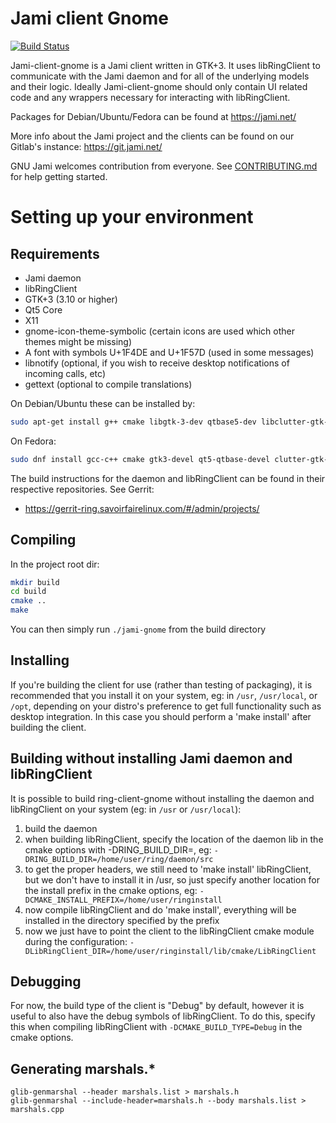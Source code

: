 # Jami client Gnome

[![Build Status](https://jenkins.jami.net/buildStatus/icon?job=client-gnome)](https://jenkins.jami.net/job/client-gnome/)

Jami-client-gnome is a Jami client written in GTK+3. It uses libRingClient to
communicate with the Jami daemon and for all of the underlying models and their
logic. Ideally Jami-client-gnome should only contain UI related code and any
wrappers necessary for interacting with libRingClient.

Packages for Debian/Ubuntu/Fedora can be found at https://jami.net/

More info about the Jami project and the clients can be found on our Gitlab's instance:
https://git.jami.net/

GNU Jami welcomes contribution from everyone. See [CONTRIBUTING.md](CONTRIBUTING.md) for help getting started.

# Setting up your environment

## Requirements

- Jami daemon
- libRingClient
- GTK+3 (3.10 or higher)
- Qt5 Core
- X11
- gnome-icon-theme-symbolic (certain icons are used which other themes might be missing)
- A font with symbols U+1F4DE and U+1F57D (used in some messages)
- libnotify (optional, if you wish to receive desktop notifications of incoming calls, etc)
- gettext (optional to compile translations)

On Debian/Ubuntu these can be installed by:
```bash
sudo apt-get install g++ cmake libgtk-3-dev qtbase5-dev libclutter-gtk-1.0-dev gnome-icon-theme-symbolic libnotify-dev gettext
```

On Fedora:
```bash
sudo dnf install gcc-c++ cmake gtk3-devel qt5-qtbase-devel clutter-gtk-devel gnome-icon-theme-symbolic libnotify-devel gettext
```

The build instructions for the daemon and libRingClient can be found in their
respective repositories. See Gerrit:
 - https://gerrit-ring.savoirfairelinux.com/#/admin/projects/


## Compiling

In the project root dir:
```bash
mkdir build
cd build
cmake ..
make
```

You can then simply run `./jami-gnome` from the build directory

## Installing

If you're building the client for use (rather than testing of packaging), it is
recommended that you install it on your system, eg: in `/usr`, `/usr/local`, or
`/opt`, depending on your distro's preference to get full functionality such as
desktop integration. In this case you should perform a 'make install' after
building the client.


## Building without installing Jami daemon and libRingClient

It is possible to build ring-client-gnome without installing the daemon and
libRingClient on your system (eg: in `/usr` or `/usr/local`):

1. build the daemon
2. when building libRingClient, specify the location of the daemon lib in the
   cmake options with -DRING_BUILD_DIR=, eg:
   `-DRING_BUILD_DIR=/home/user/ring/daemon/src`
3. to get the proper headers, we still need to 'make install' libRingClient, but
   we don't have to install it in /usr, so just specify another location for the
   install prefix in the cmake options, eg:
   `-DCMAKE_INSTALL_PREFIX=/home/user/ringinstall`
4. now compile libRingClient and do 'make install', everything will be installed
   in the directory specified by the prefix
4. now we just have to point the client to the libRingClient cmake module during
   the configuration:
   `-DLibRingClient_DIR=/home/user/ringinstall/lib/cmake/LibRingClient`


## Debugging

For now, the build type of the client is "Debug" by default, however it is
useful to also have the debug symbols of libRingClient. To do this, specify this
when compiling libRingClient with `-DCMAKE_BUILD_TYPE=Debug` in the cmake
options.

## Generating marshals.*

```
glib-genmarshal --header marshals.list > marshals.h
glib-genmarshal --include-header=marshals.h --body marshals.list > marshals.cpp
```